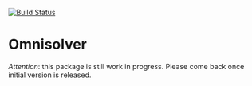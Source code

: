 [![Build Status](https://travis-ci.org/omnisolver/omnisolver.svg?branch=master)](https://travis-ci.org/omnisolver/omnisolver)

# Omnisolver

*Attention*: this package is still work in progress. Please come back once initial version is released.
